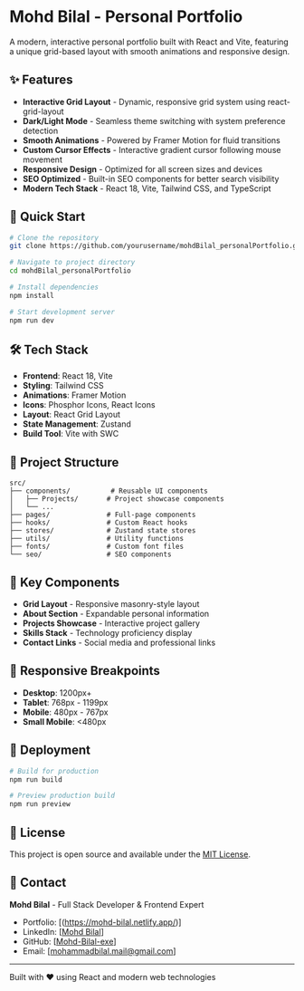 # Mohd Bilal - Personal Portfolio

A modern, interactive personal portfolio built with React and Vite, featuring a unique grid-based layout with smooth animations and responsive design.

## ✨ Features

- **Interactive Grid Layout** - Dynamic, responsive grid system using react-grid-layout
- **Dark/Light Mode** - Seamless theme switching with system preference detection
- **Smooth Animations** - Powered by Framer Motion for fluid transitions
- **Custom Cursor Effects** - Interactive gradient cursor following mouse movement
- **Responsive Design** - Optimized for all screen sizes and devices
- **SEO Optimized** - Built-in SEO components for better search visibility
- **Modern Tech Stack** - React 18, Vite, Tailwind CSS, and TypeScript

## 🚀 Quick Start

```bash
# Clone the repository
git clone https://github.com/yourusername/mohdBilal_personalPortfolio.git

# Navigate to project directory
cd mohdBilal_personalPortfolio

# Install dependencies
npm install

# Start development server
npm run dev
```

## 🛠️ Tech Stack

- **Frontend**: React 18, Vite
- **Styling**: Tailwind CSS
- **Animations**: Framer Motion
- **Icons**: Phosphor Icons, React Icons
- **Layout**: React Grid Layout
- **State Management**: Zustand
- **Build Tool**: Vite with SWC

## 📁 Project Structure

```
src/
├── components/          # Reusable UI components
│   ├── Projects/       # Project showcase components
│   └── ...
├── pages/              # Full-page components
├── hooks/              # Custom React hooks
├── stores/             # Zustand state stores
├── utils/              # Utility functions
├── fonts/              # Custom font files
└── seo/                # SEO components
```

## 🎨 Key Components

- **Grid Layout** - Responsive masonry-style layout
- **About Section** - Expandable personal information
- **Projects Showcase** - Interactive project gallery
- **Skills Stack** - Technology proficiency display
- **Contact Links** - Social media and professional links

## 📱 Responsive Breakpoints

- **Desktop**: 1200px+
- **Tablet**: 768px - 1199px
- **Mobile**: 480px - 767px
- **Small Mobile**: <480px

## 🚀 Deployment

```bash
# Build for production
npm run build

# Preview production build
npm run preview
```

## 📄 License

This project is open source and available under the [MIT License](LICENSE).

## 🤝 Contact

**Mohd Bilal** - Full Stack Developer & Frontend Expert

- Portfolio: [(https://mohd-bilal.netlify.app/)]
- LinkedIn: [[Mohd Bilal](https://www.linkedin.com/in/mohd--bilal--/)]
- GitHub: [[Mohd-Bilal-exe](https://github.com/mohd-Bilal-exe)]
- Email: [mohammadbilal.mail@gmail.com]

---

Built with ❤️ using React and modern web technologies